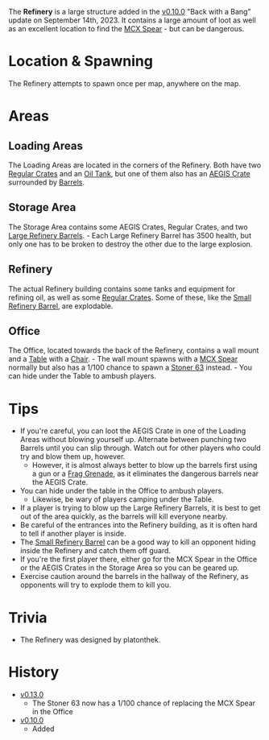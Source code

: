 The **Refinery** is a large structure added in the [v0.10.0](https://github.com/HasangerGames/suroi/releases/tag/v0.10.0) "Back with a Bang" update on September 14th, 2023. It contains a large amount of loot as well as an excellent location to find the [MCX Spear](/weapons/guns/mcx_spear) - but can be dangerous.

# Location & Spawning

The Refinery attempts to spawn once per map, anywhere on the map.

# Areas

## Loading Areas

The Loading Areas are located in the corners of the Refinery. Both have two [Regular Crates](/obstacles/stove) and an [Oil Tank](/obstacles/oil_tank), but one of them also has an [AEGIS Crate](/obstacles/aegis_crate) surrounded by [Barrels](/obstacles/barrel).

## Storage Area

The Storage Area contains some AEGIS Crates, Regular Crates, and two [Large Refinery Barrels](/obstacles/large_refinery_barrel). - Each Large Refinery Barrel has 3500 health, but only one has to be broken to destroy the other due to the large explosion.

## Refinery

The actual Refinery building contains some tanks and equipment for refining oil, as well as some [Regular Crates](/obstacles/regular_crate). Some of these, like the [Small Refinery Barrel](/obstacles/small_refinery_barrel), are explodable.

## Office

The Office, located towards the back of the Refinery, contains a wall mount and a [Table](/obstacles/table) with a [Chair](/obstacles/chair). - The wall mount spawns with a [MCX Spear](/weapons/guns/mcx_spear) normally but also has a 1/100 chance to spawn a [Stoner 63](/weapons/guns/stoner_63) instead. - You can hide under the Table to ambush players.

# Tips

- If you're careful, you can loot the AEGIS Crate in one of the Loading Areas without blowing yourself up. Alternate between punching two Barrels until you can slip through. Watch out for other players who could try and blow them up, however.
  - However, it is almost always better to blow up the barrels first using a gun or a [Frag Grenade](/weapons/throwables/frag_grenade), as it eliminates the dangerous barrels near the AEGIS Crate.
- You can hide under the table in the Office to ambush players.
  - Likewise, be wary of players camping under the Table.
- If a player is trying to blow up the Large Refinery Barrels, it is best to get out of the area quickly, as the barrels will kill everyone nearby.
- Be careful of the entrances into the Refinery building, as it is often hard to tell if another player is inside.
- The [Small Refinery Barrel](/obstacles/small_refinery_barrel) can be a good way to kill an opponent hiding inside the Refinery and catch them off guard.
- If you're the first player there, either go for the MCX Spear in the Office or the AEGIS Crates in the Storage Area so you can be geared up.
- Exercise caution around the barrels in the hallway of the Refinery, as opponents will try to explode them to kill you.

# Trivia

- The Refinery was designed by platonthek.

# History

- [v0.13.0](https://github.com/HasangerGames/suroi/releases/tag/v0.13.0)
  - The Stoner 63 now has a 1/100 chance of replacing the MCX Spear in the Office
- [v0.10.0](https://github.com/HasangerGames/suroi/releases/tag/v0.10.0)
  - Added
